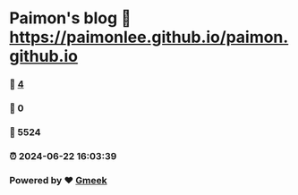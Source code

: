 # Paimon's blog :link: https://paimonlee.github.io/paimon.github.io 
### :page_facing_up: [4](https://paimonlee.github.io/paimon.github.io/tag.html) 
### :speech_balloon: 0 
### :hibiscus: 5524 
### :alarm_clock: 2024-06-22 16:03:39 
### Powered by :heart: [Gmeek](https://github.com/Meekdai/Gmeek)
